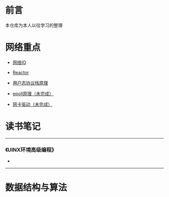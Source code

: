 # 前言 
本仓库为本人以往学习的整理

# 网络重点

* [网络IO](网络编程/docs/net/网络IO模型.md)   

* [Reactor](网络编程/docs/net/服务器模型Reactor与Proactor.md) 

* [用户态协议栈原理](网络编程/docs/net/服务器模型Reactor与Proactor.md) 

* [epoll原理（未完成）](网络编程/docs/net/服务器模型Reactor与Proactor.md) 

* [网卡驱动（未完成）](网络编程/docs/net/服务器模型Reactor与Proactor.md) 


# 读书笔记



----
### 《UINX环境高级编程》
* 

----


## 





# 数据结构与算法


     

     

